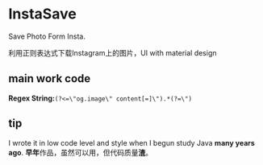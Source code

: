 # InstaSave
Save Photo Form Insta.

利用正则表达式下载Instagram上的图片，UI with material design

## main work code
**Regex String:**`(?<=\"og.image\" content[=]\").*(?=\")`

## tip
I wrote it in low code level and style when I begun study Java **many years ago**.
**早年**作品，虽然可以用，但代码质量**渣**。
